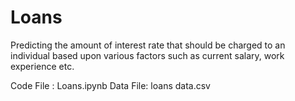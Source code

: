 # Loans
Predicting the amount of interest rate that should be charged to an individual based upon various factors such as current salary, work experience etc.

Code File : Loans.ipynb
Data File:  loans data.csv



